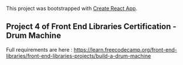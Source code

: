 This project was bootstrapped with [Create React App](https://github.com/facebook/create-react-app).

## Project 4 of Front End Libraries Certification - Drum Machine

Full requirements are here : https://learn.freecodecamp.org/front-end-libraries/front-end-libraries-projects/build-a-drum-machine
